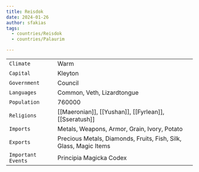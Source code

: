 ```yaml
---
title: Reisdok
date: 2024-01-26
author: sfakias
tags:
  - countries/Reisdok
  - countries/Palaurim

---
```

| | |
| --- | --- |
| `Climate` | Warm |
| `Capital` | Kleyton |
| `Government` | Council |
| `Languages` | Common, Veth, Lizardtongue |
| `Population` | 760000 |
| `Religions` | [[Maeronian]], [[Yushan]], [[Fyrlean]], [[Sseratush]]  |
| `Imports` | Metals, Weapons, Armor, Grain, Ivory, Potato |
| `Exports` | Precious Metals, Diamonds, Fruits, Fish, Silk, Glass, Magic Items |
| `Important Events` | Principia Magicka Codex |
